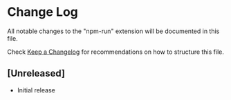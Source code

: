 # Change Log

All notable changes to the "npm-run" extension will be documented in this file.

Check [Keep a Changelog](http://keepachangelog.com/) for recommendations on how to structure this file.

## [Unreleased]

- Initial release